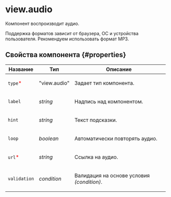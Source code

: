 # view.audio

Компонент воспроизводит аудио.

Поддержка форматов зависит от браузера, ОС и устройства пользователя. Рекомендуем использовать формат MP3.

## Свойства компонента {#properties}

| Название                                 | Тип          | Описание                                                 |
| ---------------------------------------- | ------------ | -------------------------------------------------------- |
| `type`<span style="color: red">\*</span> | "view.audio" | <p>Задает тип компонента.</p>                            |
| `label`                                  | _string_     | <p>Надпись над компонентом.</p>                          |
| `hint`                                   | _string_     | <p>Текст подсказки.</p>                                  |
| `loop`                                   | _boolean_    | <p>Автоматически повторять аудио.</p>                    |
| `url`<span style="color: red">\*</span>  | _string_     | <p>Ссылка на аудио.</p>                                  |
| `validation`                             | _condition_  | <p>Валидация на основе условия <em>(condition)</em>.</p> |
